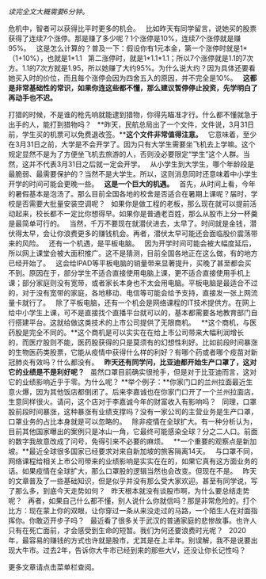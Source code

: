 *读完全文大概需要6分钟。*  
  
危机中，智者可以获得比平时更多的机会。
 
比如昨天有同学留言，说她买的股票获得了连续7个涨停。那是赚了多少呢？1个涨停是10%，连续7个涨停就是赚95%。
 
这是怎么计算的？普及一下：假设你有1元本金，第一个涨停时就是1\*（1+10%），也就是1\*1.1
 
第二涨停时，就是1\*1.1\*1.1；所以7个涨停就是1.1的7次方。1.1的7次方就是1.95，所以她赚了大约95%。为什么说大约？因为具体还要看她买入时的价位，而且每个涨停会因为四舍五入的原因，并不完全是10%。
 
**这都是非常基础性的常识，如果你连这些都不懂，那么建议暂停停止投资，先学明白了再动手也不迟。**
  
打猎的时候，不是谁的枪先响就能逮到猎物，你得先瞄准才行。什么都不懂就急于出手的人，能打到猎物吗？
 
**昨天，民航总局出了一个文件，文件说，3月31日前，学生买的机票可以免费退改签。****这个文件非常值得注意。**
 
它意味着，至少在3月31日之前，大学是不会开学了。因为只有大学生需要坐飞机去上学嘛。这个规定显然不是为了方便坐飞机去旅游的人，否则没必要限定“学生”这个人群。当然，这并不代表3月31日之后就一定会开学。
 
从小学生到大学生，哪个年龄段是最脆弱、最需要保护的？当然不是大学生。所以，这则消息同时还意味着中小学生开学的时间可能会更晚一些。
 
**这是一个巨大的机遇。**
 
首先，从时间上看，今年的暑假基本是泡汤了。那么目前全国各地的校舍是否适合在暑期上课呢？届时，学校是否需要大批量安装空调呢？
 
如果你是做工程的老板，那么现在就可以提前活动起来，校长都不一定比你想得早。如果你是普通老百姓，那么从股市上分一杯羹是最简单可行的。
 
当然，千万不要现在就潜伏进去，太早了。时间就是金钱，潜伏得太早，会让你浪费更多的赚钱机会。再者，潜伏太早可能还会面临股价震荡带来的风险。
 
还有一个机遇，是平板电脑。
 
因为开学时间可能会被大幅度延后，所以网上课堂会被大面积推广。这不是猜测，目前全国各地正在这么做，有的地方已经开始了。
 
这会给IPAD等平板电脑的销量带来显著提升，买晚了甚至都会买不到。原因在于，部分学生不适合直接使用电脑上课，更不适合直接使用手机上课；部分家庭则没有宽带，或者家长本身也不太会用电脑。平板电脑是最适合不过的，对于没有宽带的家庭，各地移动、电信等可能会给予支持，直接发一张上网流量卡就行了。
 
除了平板电脑，还有一个机会是网络课程的IT技术提供方。在网上给中小学生上课，可不是直接找个直播平台就可以的，基本都需要各地教育部门自行搭建平台。这就给做这类技术的上市公司提供了无限商机。
 
**这个商机，与医药股是完全不同的。**这个商机是可以实实在在给上市公司带来大幅利润增长的，而医疗股则不能，医药股获得的只是莫须有的幻想性利好。比如前段时间暴涨的生物医药类股票，它能从疫情中获得什么样的利好？有哪个药或者哪个疫苗对新冠肺炎有效吗？什么都没有。
 
**昨天还有同学问，比亚迪都开始生产口罩了，这对它的业绩是不是利好呢？**
 
虽然口罩目前确实很抢手，但是对于比亚迪而言，这对它的业绩影响近乎于零。为什么呢？
**举个例子：**你家门口的兰州拉面最近生意火爆，因为其他饭店都倒闭了。后来李嘉诚也在你家门口开了一个兰州拉面店，生意同样很火。请问，这个店对于李嘉诚今年的财富收入有影响吗？
 
同理，口罩股前段时间暴涨，这种暴涨有业绩支撑吗？没有一家公司的主营业务是生产口罩，口罩业务的占比本身就是可以忽略的。
 
除非疫情在全球扩大。有一种分析认为，目前其他国家曝出的案例只是冰山一角，它最终可能感染全球？分之二人口。前面的数字我故意改成了问号，免得引来不必要的麻烦。
 
**一个重要的观察点是新加坡。**最近全球很多国家已经要求对来自新加坡的旅客隔离14天。
 
与口罩不同，网络课程给相关上市公司带来的业绩影响是实实在在的，如果它真有这方面业务的话。如果疫情在全球扩大，那么口罩股的逻辑当然也会改变。但现在不是。
 
昨天的文章普及了一些基础知识，但是似乎并没有那么受大家欢迎。甚至有同学说，写了那么多，到底今天走势如何？
 
昨天根本就没有谈股市啊，为什么要总结走势呢？
 
再者，如果自己什么都不懂，别人说什么你就信吗？那是非常危险的。打个比方：现在蒙上你的双眼，让你穿过一条从来没走过的马路，一个陌生人在对面指挥你。你敢迈开步子吗？
 
最近看了很多关于武汉的普通家庭的悲惨故事。也许人只有在死亡面前，才会感受到生命的短暂。我们为何还要浪费时光呢？
 
2020年，最容易的赚钱的方式也许就是股市，尤其是在上半年。别误解，我不是说要出现大牛市。过去2年，告诉你大牛市已经到来的那些大V，还没让你长记性吗？
  
更多文章请点击菜单栏查阅。
  

